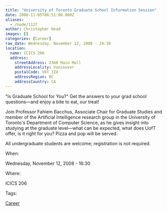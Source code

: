 ```yaml
---
title: "University of Toronto Graduate School Information Session"
date: 2008-11-05T06:51:00.000Z
aliases:
  - /node/1127
author: Christopher Head
images: []
categories: [Career]
raw_date: Wednesday, November 12, 2008 - 16:30
location:
  name: ICICS 206
  address:
    streetAddress: 2366 Main Mall
    addressLocality: Vancouver
    postalCode: V6T 1Z4
    addressRegion: BC
    addressCountry: CA
---
```


"Is Graduate School for You?" Get the answers to your grad school questions—and enjoy a bite to eat, our treat!

Join Professor Fahiem Bacchus, Associate Chair for Graduate Studies and member of the Artificial Intelligence research group in the University of Toronto's Department of Computer Science, as he gives insight into studying at the graduate level—what can be expected, what does UofT offer, is it right for you? Pizza and pop will be served.

All undergraduate students are welcome; registration is not required.

When: 

Wednesday, November 12, 2008 - 16:30

Where: 

ICICS 206

Tags: 

[Career](/career)
